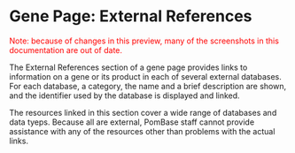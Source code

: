 # Gene Page: External References

<div style="color: red">
  Note: because of changes in this preview, many of the screenshots in
  this documentation are out of date.
</div>

The External References section of a gene page provides links to
information on a gene or its product in each of several external
databases. For each database, a category, the name and a brief
description are shown, and the identifier used by the database is
displayed and linked.

The resources linked in this section cover a wide range of databases
and data tyeps. Because all are external, PomBase staff cannot provide
assistance with any of the resources other than problems with the
actual links.
